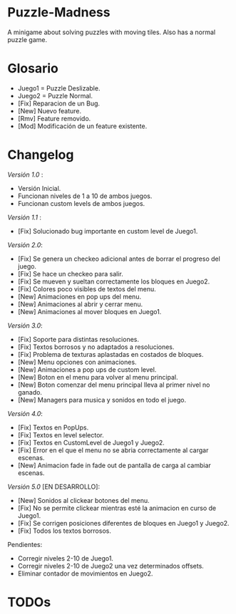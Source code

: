 # Puzzle-Madness
A minigame about solving puzzles with moving tiles. Also has a normal puzzle game. 

# Glosario
- Juego1 = Puzzle Deslizable.
- Juego2 = Puzzle Normal.
- [Fix] Reparacion de un Bug.
- [New] Nuevo feature.
- [Rmv] Feature removido.
- [Mod] Modificación de un feature existente.

# Changelog
*Versión 1.0* : 
- Versión Inicial. 
- Funcionan niveles de 1 a 10 de ambos juegos.
- Funcionan custom levels de ambos juegos.

*Versión 1.1* : 
- [Fix] Solucionado bug importante en custom level de Juego1.

*Versión 2.0*: 
- [Fix] Se genera un checkeo adicional antes de borrar el progreso del juego.
- [Fix] Se hace un checkeo para salir.
- [Fix] Se mueven y sueltan correctamente los bloques en Juego2.
- [Fix] Colores poco visibles de textos del menu.
- [New] Animaciones en pop ups del menu.
- [New] Animaciones al abrir y cerrar menu.
- [New] Animaciones al mover bloques en Juego1.

*Versión 3.0*: 
- [Fix] Soporte para distintas resoluciones.
- [Fix] Textos borrosos y no adaptados a resoluciones.
- [Fix] Problema de texturas aplastadas en costados de bloques.
- [New] Menu opciones con animaciones.
- [New] Animaciones a pop ups de custom level.
- [New] Boton en el menu para volver al menu principal.
- [New] Boton comenzar del menu principal lleva al primer nivel no ganado.
- [New] Managers para musica y sonidos en todo el juego.

*Versión 4.0*: 
- [Fix] Textos en PopUps.
- [Fix] Textos en level selector.
- [Fix] Textos en CustomLevel de Juego1 y Juego2.
- [Fix] Error en el que el menu no se abria correctamente al cargar escenas.
- [New] Animacion fade in fade out de pantalla de carga al cambiar escenas.

*Versión 5.0* [EN DESARROLLO]: 
- [New] Sonidos al clickear botones del menu.
- [Fix] No se permite clickear mientras esté la animacion en curso de Juego1.
- [Fix] Se corrigen posiciones diferentes de bloques en Juego1 y Juego2.
- [Fix] Todos los textos borrosos.

Pendientes:
- Corregir niveles 2-10 de Juego1.
- Corregir niveles 2-10 de Juego2 una vez determinados offsets.
- Eliminar contador de movimientos en Juego2.

# TODOs